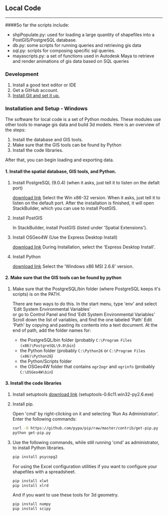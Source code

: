 ## Local Code ##

- - -

<!--This is a repository of scripts being used on the [Local Code Project](http://nicholas.demonchaux.com) which is currently in residency at the [Autodesk Idea Studio](http://usa.autodesk.com/ideastudio).-->
<!--These scripts are new, messy, and in development. Feel free to browse them, but don't expect them to work well or safely on your computer.  -->



####So far the scripts include:  
- shpPopulate.py: used for loading a large quantity of shapefiles into a PostGIS/PostgreSQL database.
- db.py: some scripts for running queries and retrieving gis data
- sql.py: scripts for composing specific sql queries.
- mayascripts.py: a set of functions used in Autodesk Maya to retrieve and render animations of gis data based on SQL queries

### Development

1. Install a good text editor or IDE
2. Get a GitHub account.
2. [Install Git and set it up.](http://help.github.com/win-set-up-git/)

### Installation and Setup - Windows

The software for local code is a set of Python modules. These modules use other
tools to manage gis data and build 3d models. Here is an overview of the steps:

1. Install the database and GIS tools.
2. Make sure that the GIS tools can be found by Python
3. Install the code libraries.

After that, you can begin loading and exporting data.

#### 1. Install the spatial database, GIS tools, and Python.

1. Install PostgreSQL (9.0.4) (when it asks, just tell it to listen on the
   defalt port)

    [download link](http://www.enterprisedb.com/products-services-training/pgdownload#windows)
    Select the Win x86-32 version.
    When it asks, just tell it to listen on the default port.
    After the installation is finished, it will open StackBuilder, which you
    can use to install PostGIS.

2. Install PostGIS 

    In StackBuilder, install PostGIS (listed under 'Spatial Extensions').

4. Install OSGeo4W (Use the Express Desktop Install)

    [download link](http://download.osgeo.org/osgeo4w/osgeo4w-setup.exe)
    During Installation, select the 'Express Desktop Install'.

4. Install Python

    [download link](http://www.python.org/download/releases/2.6.6/)
    Select the 'Windows x86 MSI 2.6.6' version.

#### 2. Make sure that the GIS tools can be found by python

<!--I could make a python script to do this-->
1. Make sure that the PostgreSQL/bin folder (where PostgreSQL keeps it's
   scripts) is on the PATH.

    There are two ways to do this.
    In the start menu, type 'env' and select 'Edit System Environmental Variables'    
    or go to Control Panel and find 'Edit System Environmental Variables'
    Scroll down the list of variables, and find the one labeled 'Path'
    Edit 'Path' by copying and pasting its contents into a text document.
    At the end of path, add the folder names for:

    * the PostgreSQL/bin folder (probably `C:\Program Files (x86)\PostgreSQL\9.0\bin`)
    * the Python folder (probably `C:\Python26` or `C:\Program Files (x86)\Python26`)
    * the Python/Scripts folder
    * the OSGeo4W folder that contains `ogr2ogr` and `ogrinfo` (probably `C:\OSGeo4W\bin`)

<!--check on command line to make sure that things work-->

#### 3. Install the code libraries

1. Install setuptools [download link](http://pypi.python.org/pypi/setuptools#files) (setuptools-0.6c11.win32-py2.6.exe)
2. Install pip.

    Open 'cmd' by right-clicking on it and selecting 'Run As Administrator'.
    Enter the following commands:

    ```bash
    curl -O https://github.com/pypa/pip/raw/master/contrib/get-pip.py
    python get-pip.py
    ```

3. Use the following commands, while still running 'cmd' as administrator, to
   install Python libraries.

    ```bash
    pip install psycopg2
    ```

    For using the Excel configuration utilities if you want to configure your
    shapefiles with a spreadsheet.

    ```bash
    pip install xlwt
    pip install xlrd
    ```

    And if you want to use these tools for 3d geometry.

    <!--This is a likely place for failure.-->
    ```bash
    pip install numpy
    pip install scipy
    ```

